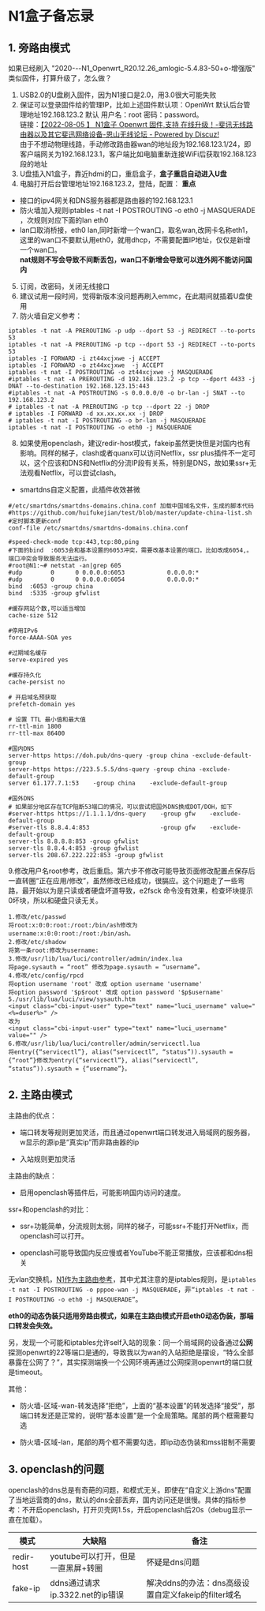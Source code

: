 # N1盒子备忘录

## 1. 旁路由模式

如果已经刷入 "2020-*-*-N1_Openwrt_R20.12.26_amlogic-5.4.83-50+o-增强版" 类似固件，打算升级了，怎么做？

1. USB2.0的U盘刷入固件，因为N1接口是2.0，用3.0很大可能失败
2. 保证可以登录固件给的管理IP，比如上述固件默认项：OpenWrt 默认后台管理地址192.168.123.2 默认 用户名：root 密码：password。  
  链接：[【2022-08-05 】 N1盒子 Openwrt 固件,支持 在线升级！-斐讯无线路由器以及其它斐迅网络设备-恩山无线论坛 - Powered by Discuz!](https://www.right.com.cn/forum/thread-3160780-1-1.html)  
  由于不想动物理线路，手动修改路由器wan的地址段为192.168.123.1/24，即客户端网关为192.168.123.1，客户端比如电脑重新连接WiFi后获取192.168.123段的地址
3. U盘插入N1盒子，靠近hdmi的口，重启盒子，**盒子重启自动进入U盘**
4. 电脑打开后台管理地址192.168.123.2，登陆，配置： **重点**

- 接口的ipv4网关和DNS服务器都是路由器的192.168.123.1
- 防火墙加入规则iptables -t nat -I POSTROUTING -o eth0 -j MASQUERADE ，次规则对应下面的lan eth0
- lan口取消桥接，eth0 lan,同时新增一个wan口，取名wan,改网卡名称eth1，这里的wan口不要默认用eth0，就用dhcp，不需要配置IP地址，仅仅是新增一个wan口。  
  **nat规则不写会导致不间断丢包，wan口不新增会导致可以连外网不能访问国内**

5. 订阅，改密码，关闭无线接口
6. 建议试用一段时间，觉得新版本没问题再刷入emmc，在此期间就插着U盘使用
7. 防火墙自定义参考：

```
iptables -t nat -A PREROUTING -p udp --dport 53 -j REDIRECT --to-ports 53
iptables -t nat -A PREROUTING -p tcp --dport 53 -j REDIRECT --to-ports 53
iptables -I FORWARD -i zt44xcjxwe -j ACCEPT
iptables -I FORWARD -o zt44xcjxwe  -j ACCEPT
iptables -t nat -I POSTROUTING -o zt44xcjxwe -j MASQUERADE
#iptables -t nat -A PREROUTING -d 192.168.123.2 -p tcp --dport 4433 -j DNAT --to-destination 192.168.123.15:443 
#iptables -t nat -A POSTROUTING -s 0.0.0.0/0 -o br-lan -j SNAT --to 192.168.123.2
# iptables -t nat -A PREROUTING -p tcp --dport 22 -j DROP
# iptables -I FORWARD -d xx.xx.xx.xx -j DROP
# iptables -t nat -I POSTROUTING -o br-lan -j MASQUERADE
iptables -t nat -I POSTROUTING -o eth0 -j MASQUERADE
```

8. 如果使用openclash，建议redir-host模式，fakeip虽然更快但是对国内也有影响。同样的梯子，clash或者quanx可以访问Netflix，ssr plus插件不一定可以，这个应该和DNS和Netflix的分流IP段有关系，特别是DNS，故如果ssr+无法观看Netflix，可以尝试clash。
  

- smartdns自定义配置，此插件收效甚微

```
#/etc/smartdns/smartdns-domains.china.conf 加载中国域名文件，生成的脚本代码
#https://github.com/huifukejian/test/blob/master/update-china-list.sh
#定时脚本更新conf
conf-file /etc/smartdns/smartdns-domains.china.conf

#speed-check-mode tcp:443,tcp:80,ping
#下面的bind  :6053会和基本设置的6053冲突，需要改基本设置的端口，比如改成6054,。端口冲突会导致服务无法运行。
#root@N1:~# netstat -an|grep 605
#udp        0      0 0.0.0.0:6053            0.0.0.0:*                           
#udp        0      0 0.0.0.0:6054            0.0.0.0:* 
bind  :6053 -group china
bind  :5335 -group gfwlist

#缓存网站个数,可以适当增加
cache-size 512

#停用IPv6
force-AAAA-SOA yes

#过期域名缓存
serve-expired yes

#缓存持久化
cache-persist no

# 开启域名预获取
prefetch-domain yes

# 设置 TTL 最小值和最大值
rr-ttl-min 1800
rr-ttl-max 86400

#国内DNS
server-https https://doh.pub/dns-query -group china -exclude-default-group
server-https https://223.5.5.5/dns-query -group china -exclude-default-group
server 61.177.7.1:53    -group china    -exclude-default-group

#国外DNS
# 如果部分地区存在TCP阻断53端口的情况，可以尝试把国外DNS换成DOT/DOH，如下
#server-https https://1.1.1.1/dns-query    -group gfw    -exclude-default-group
#server-tls 8.8.4.4:853                    -group gfw    -exclude-default-group
server-tls 8.8.8.8:853 -group gfwlist
server-tls 8.8.4.4:853 -group gfwlist
server-tls 208.67.222.222:853 -group gfwlist
```

9.修改用户名root参考，改后重启。第六步不修改可能导致页面修改配置点保存后一直转圈“正在应用/修改”，虽然修改已经成功，很膈应。这个问题走了一些弯路，最开始以为是只读或者硬盘坏道导致，e2fsck 命令没有效果，检查坏块提示0坏块，所以和硬盘只读无关。

```
1.修改/etc/passwd
将root:x:0:0:root:/root:/bin/ash修改为username:x:0:0:root:/root:/bin/ash。
2.修改/etc/shadow
将第一条root:修改为username:
3.修改/usr/lib/lua/luci/controller/admin/index.lua
将page.sysauth = “root” 修改为page.sysauth = “username”。
4.修改/etc/config/rpcd
将option username 'root' 改成 option username 'username'
将option password '$p$root' 改成 option password '$p$username'
5./usr/lib/lua/luci/view/sysauth.htm  
<input class="cbi-input-user" type="text" name="luci_username" value="<%=duser%>" />
改为
<input class="cbi-input-user" type="text" name="luci_username" value="" />
6.修改/usr/lib/lua/luci/controller/admin/servicectl.lua
将entry({“servicectl”}, alias(“servicectl”, “status”)).sysauth = {“root”}修改为entry({“servicectl”}, alias(“servicectl”, “status”)).sysauth = {“username”}。
```

## 2. 主路由模式

主路由的优点：

- 端口转发等规则更加灵活，而且通过openwrt端口转发进入局域网的服务器，w显示的源ip是“真实ip”而非路由器的ip
  
- 入站规则更加灵活
  

主路由的缺点：

- 启用openclash等插件后，可能影响国内访问的速度。
  

ssr+和openclash的对比：

- ssr+功能简单，分流规则太弱，同样的梯子，可能ssr+不能打开Netflix，而openclash可以打开。
  
- openclash可能导致国内反应慢或者YouTube不能正常播放，应该都和dns相关
  

无vlan交换机，[N1作为主路由参考](https://www.right.com.cn/forum/thread-572715-1-1.html)，其中尤其注意的是iptables规则，是`iptables -t nat -I POSTROUTING -o pppoe-wan -j MASQUERADE`，非`“iptables -t nat -I POSTROUTING -o eth0 -j MASQUERADE”`。

**eth0的动态伪装只适用旁路由模式，如果在主路由模式开启eth0动态伪装，那端口转发会失效。**

另，发现一个可能和iptables允许self入站的现象：同一个局域网的设备通过**公网**探测openwrt的22等端口是通的，导致我以为wan的入站拒绝是摆设，“特么全部暴露在公网了？”，其实探测端换一个公网环境再通过公网探测openwrt的端口就是timeout。

其他：

- 防火墙-区域-wan-转发选择“拒绝”，上面的“基本设置”的转发选择“接受”，那端口转发还是正常的，说明“基本设置”是一个全局策略。尾部的两个框需要勾选
  
- 防火墙-区域-lan，尾部的两个框不需要勾选，即ip动态伪装和mss钳制不需要
  

## 3. openclash的问题

openclash的dns总是有奇葩的问题，和模式无关。即使在“自定义上游dns”配置了当地运营商的dns，默认的dns全部丢弃，国内访问还是很慢。具体的指标参考：不开启openclash，打开贝壳网1.5s，开启openclash后20s（debug显示一直在加载）。

| 模式  | 大缺陷 | 备注  |
| --- | --- | --- |
| redir-host | youtube可以打开，但是一直黑屏+转圈 | 怀疑是dns问题 |
| fake-ip | ddns通过请求ip.3322.net的ip错误 | 解决ddns的办法：dns高级设置自定义fakeip的filter域名 |

